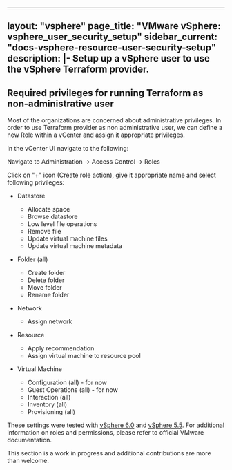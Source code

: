 ---
layout: "vsphere"
page_title: "VMware vSphere: vsphere_user_security_setup"
sidebar_current: "docs-vsphere-resource-user-security-setup"
description: |-
  Setup up a vSphere user to use the vSphere Terraform provider.
-----------------------------------------------------------------------------------------------------------------------------------------------------

## Required privileges for running Terraform as non-administrative user
Most of the organizations are concerned about administrative privileges. In order to use Terraform provider as non administrative user, we can define a new Role within a vCenter and assign it appropriate privileges.

In the vCenter UI navigate to the following:

Navigate to Administration -> Access Control -> Roles

Click on "+" icon (Create role action), give it appropriate name and select following privileges:
 * Datastore
   - Allocate space
   - Browse datastore
   - Low level file operations
   - Remove file
   - Update virtual machine files
   - Update virtual machine metadata

 * Folder (all)
   - Create folder
   - Delete folder
   - Move folder
   - Rename folder

 * Network
   - Assign network

 * Resource
   - Apply recommendation
   - Assign virtual machine to resource pool

 * Virtual Machine
   - Configuration (all) - for now
   - Guest Operations (all) - for now
   - Interaction (all)
   - Inventory (all)
   - Provisioning (all)

These settings were tested with [vSphere 6.0](https://pubs.vmware.com/vsphere-60/index.jsp?topic=%2Fcom.vmware.vsphere.security.doc%2FGUID-18071E9A-EED1-4968-8D51-E0B4F526FDA3.html) and [vSphere 5.5](https://pubs.vmware.com/vsphere-55/index.jsp?topic=%2Fcom.vmware.vsphere.security.doc%2FGUID-18071E9A-EED1-4968-8D51-E0B4F526FDA3.html). For additional information on roles and permissions, please refer to official VMware documentation.

This section is a work in progress and additional contributions are more than welcome.
